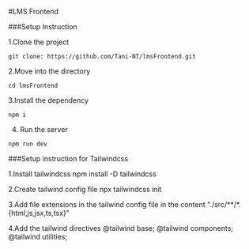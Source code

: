 #LMS Frontend

###Setup Instruction

1.Clone the project
``` 
git clone: https://github.com/Tani-NT/lmsFrontend.git
```
2.Move into the directory
```
cd lmsFrontend
```
3.Install the dependency
``` 
npm i
```
4. Run the server
```
npm run dev
```

###Setup instruction for Tailwindcss

1.Install tailwindcss
npm install -D tailwindcss

2.Create tailwind config file
npx tailwindcss init

3.Add file extensions in the tailwind config file in the content
"./src/**/*.{html,js,jsx,ts,tsx}"

4.Add the tailwind directives
@tailwind base;
@tailwind components;
@tailwind utilities;